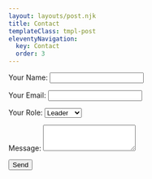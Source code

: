```yaml
---
layout: layouts/post.njk
title: Contact
templateClass: tmpl-post
eleventyNavigation:
  key: Contact
  order: 3
---
```

<link href="https://cdn.jsdelivr.net/npm/bootstrap@5.0.0-beta2/dist/css/bootstrap.min.css" rel="stylesheet" integrity="sha384-BmbxuPwQa2lc/FVzBcNJ7UAyJxM6wuqIj61tLrc4wSX0szH/Ev+nYRRuWlolflfl" crossorigin="anonymous">

<div class="container">

<form name="contact" method="POST" data-netlify="true">
  <!-- <input type="hidden" name="form-name" value="contact" /> -->
  


  <div class="mb-3">
    <label class="form-label">Your Name: 
    <input type="text" name="name"  class="form-control" required></label>   
  </div>
  <p>
    <label class="form-label">Your Email: 
    <input  class="form-control" type="email" name="email" required /></label>
  </p>
  <p>
    <label class="form-label"  >Your Role: </label>
    <select class="form-select" name="role[]"  required>
      <option selected value="leader">Leader</option>
      <option value="follower">Follower</option>
    </select>
  </p>
  <p>
    <label class="form-label">Message: </label>
    <textarea class="form-control" rows="3" name="message"></textarea>
  </p>
  <p>
    <button class="btn btn-primary"  type="submit">Send</button>
  </p>

  
</form>
</div>
